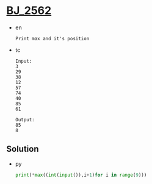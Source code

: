 # [BJ_2562](https://acmicpc.net/problem/2562)

* en

  ```en
  Print max and it's position
  ```

* tc

  ```tc
  Input:
  3
  29
  38
  12
  57
  74
  40
  85
  61

  Output:
  85
  8
  ```

## Solution

* py

  ```py
  print(*max((int(input()),i+1)for i in range(9)))
  ```
